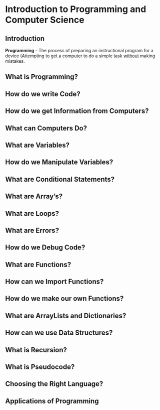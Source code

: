 # Introduction to Programming and Computer Science
## Introduction
**Programming** - The process of preparing an instructional program for a device (Attempting to get a computer to do a simple task <u>without</u> making mistakes.


## What is Programming?
## How do we write Code?
## How do we get Information from Computers?
## What can Computers Do?
## What are Variables?
## How do we Manipulate Variables?
## What are Conditional Statements?
## What are Array’s?
## What are Loops?
## What are Errors?
## How do we Debug Code?
## What are Functions?
## How can we Import Functions?
## How do we make our own Functions?
## What are ArrayLists and Dictionaries?
## How can we use Data Structures?
## What is Recursion?
## What is Pseudocode?
## Choosing the Right Language?
## Applications of Programming
